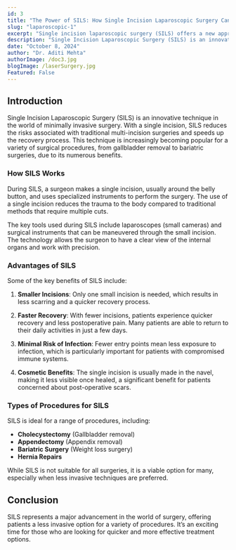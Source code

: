 ```yaml
---
id: 3
title: "The Power of SILS: How Single Incision Laparoscopic Surgery Can Change Lives"
slug: "laparoscopic-1"
excerpt: "Single incision laparoscopic surgery (SILS) offers a new approach to minimally invasive surgery."
description: "Single Incision Laparoscopic Surgery (SILS) is an innovative technique in the world of minimally invasive surgery. This article explains how SILS is revolutionizing surgical procedures with its numerous benefits."
date: "October 8, 2024"
author: "Dr. Aditi Mehta"
authorImage: /doc3.jpg
blogImage: /laserSurgery.jpg
Featured: False
---
```


## Introduction

Single Incision Laparoscopic Surgery (SILS) is an innovative technique in the world of minimally invasive surgery. With a single incision, SILS reduces the risks associated with traditional multi-incision surgeries and speeds up the recovery process. This technique is increasingly becoming popular for a variety of surgical procedures, from gallbladder removal to bariatric surgeries, due to its numerous benefits.

### How SILS Works

During SILS, a surgeon makes a single incision, usually around the belly button, and uses specialized instruments to perform the surgery. The use of a single incision reduces the trauma to the body compared to traditional methods that require multiple cuts.

The key tools used during SILS include laparoscopes (small cameras) and surgical instruments that can be maneuvered through the small incision. The technology allows the surgeon to have a clear view of the internal organs and work with precision.

### Advantages of SILS

Some of the key benefits of SILS include:

1. **Smaller Incisions**: Only one small incision is needed, which results in less scarring and a quicker recovery process.
   
2. **Faster Recovery**: With fewer incisions, patients experience quicker recovery and less postoperative pain. Many patients are able to return to their daily activities in just a few days.

3. **Minimal Risk of Infection**: Fewer entry points mean less exposure to infection, which is particularly important for patients with compromised immune systems.

4. **Cosmetic Benefits**: The single incision is usually made in the navel, making it less visible once healed, a significant benefit for patients concerned about post-operative scars.

### Types of Procedures for SILS

SILS is ideal for a range of procedures, including:

- **Cholecystectomy** (Gallbladder removal)
- **Appendectomy** (Appendix removal)
- **Bariatric Surgery** (Weight loss surgery)
- **Hernia Repairs**

While SILS is not suitable for all surgeries, it is a viable option for many, especially when less invasive techniques are preferred.

## Conclusion

SILS represents a major advancement in the world of surgery, offering patients a less invasive option for a variety of procedures. It’s an exciting time for those who are looking for quicker and more effective treatment options.
